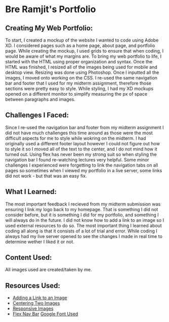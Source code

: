 # Bre Ramjit's Portfolio
## Creating My Web Portfolio:
To start, I created a mockup of the website I wanted to code using Adobe XD. I considered pages such as a home page, about page, and portfolio page. While creating the mockup, I used grids to ensure that when coding, I would be aware of what my margins are. To bring my web portfolio to life, I started with the HTML using proper organization and syntax. Once the HTML was finished, I resized all of the images being used for mobile and desktop view. Resizing was done using Photoshop. Once I inputted all the images, I moved onto working on the CSS. I re-used the same navigation bar and footer that I used for my midterm assignment, therefore those sections were pretty easy to style. While styling, I had my XD mockups opened on a different monitor to simplify measuring the px of space between paragraphs and images. 
## Challenges I Faced:
Since I re-used the navigation bar and footer from my midterm assignment I did not have much challenges this time around as those were the most difficult aspects for me to style while wokring on the midterm. I had originally used a different footer layout however I could not figure out how to style it so I moved all of the text to the center, and I do not mind how it turned out. Using flex has never been my strong suit so when styling the navigation bar I found re-watching lectures very helpful. Some minor challenges I experienced were forgetting to link the navigation tabs on all pages so sometimes when I viewed my portfolio in a live server, some links did not work - but that was an easy fix. 
## What I Learned: 
The most important feedback I recieved from my midterm submission was ensuring I link my logo back to my homepage. That is something I did not consider before, but it is something I did for my portfolio, and something I will always do in the future. I did not know how to add a link to an image so I used external resources to do so. The most important thing I learned about coding all along is that it consists of a lot of trial and error. While coding I always had my live server opened to see the changes I made in real time to determine wether I liked it or not. 
## Content Used: 
All images used are created/taken by me. 
## Resources Used: 
- [Adding a Link to an Image](https://www.w3schools.com/html/tryit.asp?filename=tryhtml_links_image)
- [Centering Two Images](https://stackoverflow.com/questions/11819417/css-center-two-images-in-css-side-by-side)
- [Responsive Images](https://imdac.github.io/modules/html/responsive-images/#preamble)
- [Flex Nav Bar](https://imdac.github.io/modules/css/css-flexbox/flex-recap.html#the-container)
[Google Font Used](https://fonts.google.com/specimen/Lato)

